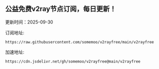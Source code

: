 ## 公益免费v2ray节点订阅，每日更新！
更新时间：2025-09-30

订阅地址:
```
https://raw.githubusercontent.com/somemoo/v2rayfree/main/v2rayfree
```

加速地址:
```
https://cdn.jsdelivr.net/gh/somemoo/v2rayfree@main/v2rayfree
```
